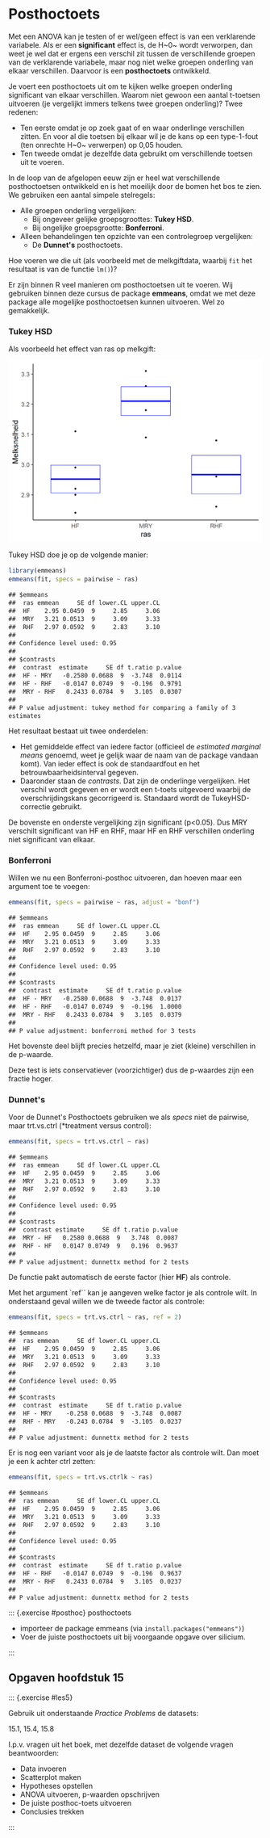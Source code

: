 # Posthoctoets

Met een ANOVA kan je testen of er wel/geen effect is van een verklarende variabele.
Als er een **significant** effect is, de H~0~ wordt verworpen, dan weet je wel dat er ergens een verschil zit tussen de verschillende groepen van de verklarende variabele, maar nog niet welke groepen onderling van elkaar verschillen.
Daarvoor is een **posthoctoets** ontwikkeld.

Je voert  een posthoctoets uit om te kijken welke groepen onderling significant van elkaar verschillen.
Waarom niet gewoon een aantal t-toetsen uitvoeren (je vergelijkt immers telkens twee groepen onderling)? 
Twee redenen:

* Ten eerste omdat je op zoek gaat of en waar onderlinge verschillen zitten. En voor al die toetsen bij elkaar wil je de kans op een type-1-fout (ten onrechte H~0~ verwerpen) op 0,05 houden. 
* Ten tweede omdat je dezelfde data gebruikt om verschillende toetsen uit te voeren.

In de loop van de afgelopen eeuw zijn er heel wat verschillende posthoctoetsen ontwikkeld en is het moeilijk door de bomen het bos te zien.
We gebruiken een aantal simpele stelregels:

* Alle groepen onderling vergelijken:
    * Bij ongeveer gelijke groepsgroottes: **Tukey HSD**.
    * Bij ongelijke groepsgrootte:  **Bonferroni**.
* Alleen behandelingen ten opzichte van een controlegroep vergelijken:
    * De **Dunnet's** posthoctoets.

Hoe voeren we die uit (als voorbeeld met de melkgiftdata, waarbij `fit` het resultaat is van de functie `lm()`)?

Er zijn binnen R veel manieren om posthoctoetsen uit te voeren.
Wij gebruiken binnen deze cursus de package **emmeans**, omdat we met deze package alle mogelijke posthoctoetsen kunnen uitvoeren. Wel zo gemakkelijk.


### Tukey HSD

Als voorbeeld het effect van ras op melkgift:

<img src="[W34]_posthoctoets_files/figure-html/unnamed-chunk-1-1.png" width="672" />



Tukey HSD doe je op de volgende manier: 


```r
library(emmeans)
emmeans(fit, specs = pairwise ~ ras)
```

```
## $emmeans
##  ras emmean     SE df lower.CL upper.CL
##  HF    2.95 0.0459  9     2.85     3.06
##  MRY   3.21 0.0513  9     3.09     3.33
##  RHF   2.97 0.0592  9     2.83     3.10
## 
## Confidence level used: 0.95 
## 
## $contrasts
##  contrast  estimate     SE df t.ratio p.value
##  HF - MRY   -0.2580 0.0688  9  -3.748  0.0114
##  HF - RHF   -0.0147 0.0749  9  -0.196  0.9791
##  MRY - RHF   0.2433 0.0784  9   3.105  0.0307
## 
## P value adjustment: tukey method for comparing a family of 3 estimates
```

Het resultaat bestaat uit twee onderdelen:

* Het gemiddelde effect van iedere factor (officieel de *estimated marginal means* genoemd, weet je gelijk waar de naam van de package vandaan komt). Van ieder effect is ook de standaardfout en het betrouwbaarheidsinterval gegeven.
* Daaronder staan de *contrasts*. Dat zijn de onderlinge vergelijken. Het verschil wordt gegeven en er wordt een t-toets uitgevoerd waarbij de overschrijdingskans gecorrigeerd is. Standaard wordt de TukeyHSD-correctie gebruikt.

De bovenste en onderste vergelijking zijn significant (p<0.05).
Dus MRY verschilt significant van HF en RHF, maar HF en RHF verschillen onderling niet significant van elkaar.


### Bonferroni

Willen we nu een Bonferroni-posthoc uitvoeren, dan hoeven maar een argument toe te voegen:


```r
emmeans(fit, specs = pairwise ~ ras, adjust = "bonf")
```

```
## $emmeans
##  ras emmean     SE df lower.CL upper.CL
##  HF    2.95 0.0459  9     2.85     3.06
##  MRY   3.21 0.0513  9     3.09     3.33
##  RHF   2.97 0.0592  9     2.83     3.10
## 
## Confidence level used: 0.95 
## 
## $contrasts
##  contrast  estimate     SE df t.ratio p.value
##  HF - MRY   -0.2580 0.0688  9  -3.748  0.0137
##  HF - RHF   -0.0147 0.0749  9  -0.196  1.0000
##  MRY - RHF   0.2433 0.0784  9   3.105  0.0379
## 
## P value adjustment: bonferroni method for 3 tests
```

Het bovenste deel blijft precies hetzelfd, maar je ziet (kleine) verschillen in de p-waarde.


Deze test is iets conservatiever (voorzichtiger) dus de p-waardes zijn een fractie hoger.


### Dunnet's

Voor de Dunnet's Posthoctoets gebruiken we als *specs* niet de pairwise, maar trt.vs.ctrl (*treatment versus control):


```r
emmeans(fit, specs = trt.vs.ctrl ~ ras)
```

```
## $emmeans
##  ras emmean     SE df lower.CL upper.CL
##  HF    2.95 0.0459  9     2.85     3.06
##  MRY   3.21 0.0513  9     3.09     3.33
##  RHF   2.97 0.0592  9     2.83     3.10
## 
## Confidence level used: 0.95 
## 
## $contrasts
##  contrast estimate     SE df t.ratio p.value
##  MRY - HF   0.2580 0.0688  9   3.748  0.0087
##  RHF - HF   0.0147 0.0749  9   0.196  0.9637
## 
## P value adjustment: dunnettx method for 2 tests
```

De functie pakt automatisch de eerste factor (hier **HF**) als controle.

Met het argument `ref`` kan je aangeven welke factor je als controle wilt.
In onderstaand geval willen we de tweede factor als controle:


```r
emmeans(fit, specs = trt.vs.ctrl ~ ras, ref = 2)
```

```
## $emmeans
##  ras emmean     SE df lower.CL upper.CL
##  HF    2.95 0.0459  9     2.85     3.06
##  MRY   3.21 0.0513  9     3.09     3.33
##  RHF   2.97 0.0592  9     2.83     3.10
## 
## Confidence level used: 0.95 
## 
## $contrasts
##  contrast  estimate     SE df t.ratio p.value
##  HF - MRY    -0.258 0.0688  9  -3.748  0.0087
##  RHF - MRY   -0.243 0.0784  9  -3.105  0.0237
## 
## P value adjustment: dunnettx method for 2 tests
```

Er is nog een variant voor als je de laatste factor als controle wilt.
Dan moet je een k achter ctrl zetten:



```r
emmeans(fit, specs = trt.vs.ctrlk ~ ras)
```

```
## $emmeans
##  ras emmean     SE df lower.CL upper.CL
##  HF    2.95 0.0459  9     2.85     3.06
##  MRY   3.21 0.0513  9     3.09     3.33
##  RHF   2.97 0.0592  9     2.83     3.10
## 
## Confidence level used: 0.95 
## 
## $contrasts
##  contrast  estimate     SE df t.ratio p.value
##  HF - RHF   -0.0147 0.0749  9  -0.196  0.9637
##  MRY - RHF   0.2433 0.0784  9   3.105  0.0237
## 
## P value adjustment: dunnettx method for 2 tests
```



    
::: {.exercise #posthoc}
posthoctoets

* importeer de package emmeans (via `install.packages("emmeans")`)
* Voer de juiste posthoctoets uit bij voorgaande opgave over silicium.

:::


## Opgaven hoofdstuk 15


::: {.exercise #les5}

Gebruik uit onderstaande *Practice Problems* de datasets:

15.1, 15.4, 15.8

I.p.v. vragen uit het boek, met dezelfde dataset de volgende vragen beantwoorden:

* Data invoeren
* Scatterplot maken
* Hypotheses opstellen
* ANOVA uitvoeren, p-waarden opschrijven
* De juiste posthoc-toets uitvoeren
* Conclusies trekken

:::

